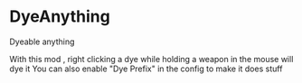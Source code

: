 # DyeAnything
 Dyeable anything

With this mod , right clicking a dye while holding a weapon in the mouse will dye it
You can also enable "Dye Prefix" in the config to make it does stuff
